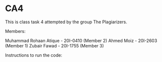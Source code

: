# CA4
This is class task 4 attempted by the group The Plagiarizers. 

Members:

Muhammad Rohaan Atique - 20I-0410 (Member 2)
Ahmed Moiz - 20I-2603 (Member 1)
Zubair Fawad - 20I-1755 (Member 3)

Instructions to run the code:

